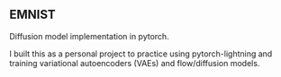 ## EMNIST

Diffusion model implementation in pytorch.

I built this as a personal project to practice using pytorch-lightning and training variational autoencoders (VAEs) and flow/diffusion models.
